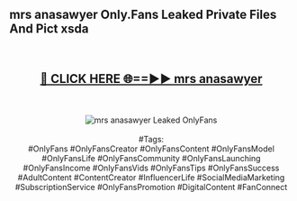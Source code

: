 <h2>mrs anasawyer Only.Fans Leaked Private Files And Pict xsda</h2>
<br>
<div align="center">
<h2><a href="https://mediafiles.top/mrs_anasawyer" rel="nofollow">🔴 CLICK HERE 🌐==►► mrs anasawyer</a></h2>
<br>
<br>
<a href="https://mediafiles.top/mrs_anasawyer" rel="nofollow" data-target="animated-image.originalLink"><img src="https://i.ibb.co.com/WyWwxjT/player-gif2.gif" alt="mrs anasawyer Leaked OnlyFans" style="max-width: 100%; display: inline-block;" data-target="animated-image.originalImage"></a>
<br><br>
#Tags:
<br>
#OnlyFans #OnlyFansCreator #OnlyFansContent #OnlyFansModel #OnlyFansLife #OnlyFansCommunity #OnlyFansLaunching #OnlyFansIncome #OnlyFansVids #OnlyFansTips #OnlyFansSuccess #AdultContent #ContentCreator #InfluencerLife #SocialMediaMarketing #SubscriptionService #OnlyFansPromotion #DigitalContent #FanConnect
</div>
<br>